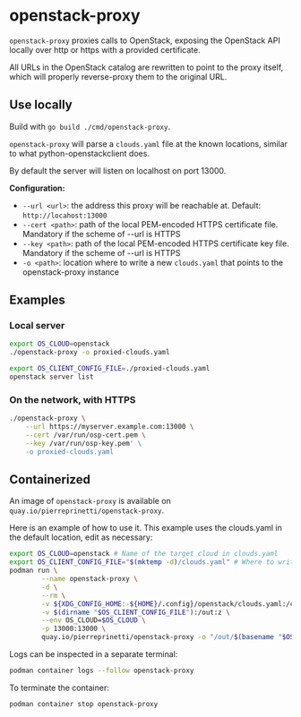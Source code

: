 # openstack-proxy

`openstack-proxy` proxies calls to OpenStack, exposing the OpenStack API locally over http or https with a provided certificate.

All URLs in the OpenStack catalog are rewritten to point to the proxy itself, which will properly reverse-proxy them to the original URL.

## Use locally

Build with `go build ./cmd/openstack-proxy`.

`openstack-proxy` will parse a `clouds.yaml` file at the known locations, similar to what python-openstackclient does.

By default the server will listen on localhost on port 13000.

**Configuration:**
* `--url <url>`: the address this proxy will be reachable at. Default: `http://locahost:13000`
* `--cert <path>`: path of the local PEM-encoded HTTPS certificate file. Mandatory if the scheme of --url is HTTPS
* `--key <path>`: path of the local PEM-encoded HTTPS certificate key file. Mandatory if the scheme of --url is HTTPS
* `-o <path>`: location where to write a new `clouds.yaml` that points to the openstack-proxy instance

## Examples

### Local server

```bash
export OS_CLOUD=openstack
./openstack-proxy -o proxied-clouds.yaml
```
```bash
export OS_CLIENT_CONFIG_FILE=./proxied-clouds.yaml
openstack server list
```

### On the network, with HTTPS

```bash
./openstack-proxy \
	--url https://myserver.example.com:13000 \
	--cert /var/run/osp-cert.pem \
	--key /var/run/osp-key.pem' \
	-o proxied-clouds.yaml
```

## Containerized

An image of `openstack-proxy` is available on `quay.io/pierreprinetti/openstack-proxy`.

Here is an example of how to use it. This example uses the clouds.yaml in the
default location, edit as necessary:

```bash
export OS_CLOUD=openstack # Name of the target cloud in clouds.yaml
export OS_CLIENT_CONFIG_FILE="$(mktemp -d)/clouds.yaml" # Where to write the generated clouds.yaml
podman run \
        --name openstack-proxy \
        -d \
        --rm \
        -v ${XDG_CONFIG_HOME:-${HOME}/.config}/openstack/clouds.yaml:/config/clouds.yaml:Z,ro \
        -v $(dirname "$OS_CLIENT_CONFIG_FILE"):/out:z \
        --env OS_CLOUD=$OS_CLOUD \
        -p 13000:13000 \
        quay.io/pierreprinetti/openstack-proxy -o "/out/$(basename "$OS_CLIENT_CONFIG_FILE")"
```

Logs can be inspected in a separate terminal:

```bash
podman container logs --follow openstack-proxy
```

To terminate the container:

```bash
podman container stop openstack-proxy
```
